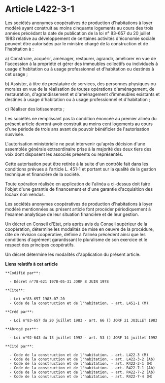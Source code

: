 # Article L422-3-1

Les sociétés anonymes coopératives de production d'habitations à loyer modéré ayant construit au moins cinquante logements au
cours des trois années précédant la date de publication de la loi n° 83-657 du 20 juillet 1983 relative au développement de
certaines activités d'économie sociale peuvent être autorisées par le ministre chargé de la construction et de l'habitation
à : 

a) Construire, acquérir, aménager, restaurer, agrandir, améliorer en vue de l'accession à la propriété et gérer des immeubles
collectifs ou individuels à usage d'habitation ou à usage professionnel et d'habitation ou destinés à cet usage ;

b) Assister, à titre de prestataire de services, des personnes physiques ou morales en vue de la réalisation de toutes
opérations d'aménagement, de restauration, d'agrandissement et d'aménagement d'immeubles existants et destinés à usage
d'habitation ou à usage professionnel et d'habitation ;

c) Réaliser des lotissements ;

Les sociétés ne remplissant pas la condition énoncée au premier alinéa du présent article devront avoir construit au moins
cent logements au cours d'une période de trois ans avant de pouvoir bénéficier de l'autorisation susvisée.

L'autorisation ministérielle ne peut intervenir qu'après décision d'une assemblée générale extraordinaire prise à la majorité
des deux tiers des voix dont disposent les associés présents ou représentés.

Cette autorisation peut être retirée à la suite d'un contrôle fait dans les conditions prévues à l'article L. 451-1 et
portant sur la qualité de la gestion technique et financière de la société.

Toute opération réalisée en application de l'alinéa a ci-dessus doit faire l'objet d'une garantie de financement et d'une
garantie d'acquisition des locaux non vendus.

Les sociétés anonymes coopératives de production d'habitations à loyer modéré mentionnées au présent article font procéder
périodiquement à l'examen analytique de leur situation financière et de leur gestion.

Un décret en Conseil d'Etat, pris après avis du Conseil supérieur de la coopération, détermine les modalités de mise en
oeuvre de la procédure, dite de révision coopérative, définie à l'alinéa précédent ainsi que les conditions d'agrément
garantissant le pluralisme de son exercice et le respect des principes coopératifs.

Un décret détermine les modalités d'application du présent article.

**Liens relatifs à cet article**

	**Codifié par**:

	  - Décret n°78-621 1978-05-31 JORF 8 JUIN 1978

	**Cite**:

	  - Loi n°83-657 1983-07-20
	  - Code de la construction et de l'habitation. - art. L451-1 (M)

	**Créé par**:

	  - Loi n°83-657 du 20 juillet 1983 - art. 66 () JORF 21 JUILLET 1983

	**Abrogé par**:

	  - Loi n°92-643 du 13 juillet 1992 - art. 53 () JORF 14 juillet 1992

	**Cité par**:

	  - Code de la construction et de l'habitation. - art. L422-3 (M)
	  - Code de la construction et de l'habitation. - art. L422-3-2 (Ab)
	  - Code de la construction et de l'habitation. - art. R422-3-1 (M)
	  - Code de la construction et de l'habitation. - art. R422-7-1 (Ab)
	  - Code de la construction et de l'habitation. - art. R422-7-2 (Ab)
	  - Code de la construction et de l'habitation. - art. R422-7-4 (M)
